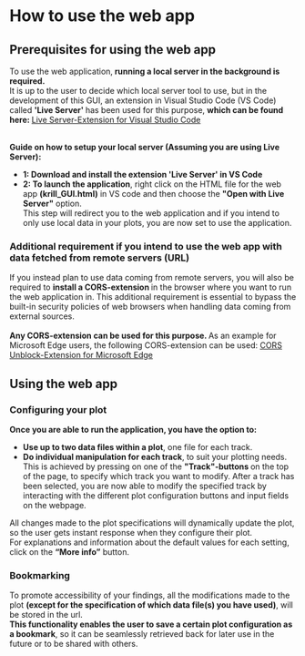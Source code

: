 <h1> How to use the web app </h1>
<h2> Prerequisites for using the web app </h2>
To use the web application,<b> running a local server in the background is required.</b> <br>
It is up to the user to decide which local server tool to use, but in the development of this GUI, an extension in Visual Studio Code (VS Code) called <b> 'Live Server' </b> has been used for this purpose, <b> which can be found here: </b> <a href="https://marketplace.visualstudio.com/items?itemName=ritwickdey.LiveServer" target="_blank">Live Server-Extension for Visual Studio Code</a>
 <br>
<b><br> 

Guide on how to setup your local server (Assuming you are using Live Server):</b>
<p>
  <ul>
  <li> <b> 1: Download and install the extension 'Live Server' in VS Code </b>  </li>
  <li> <b> 2: To launch the application</b>, right click on the HTML file for the web app <b> (krill_GUI.html)</b> in VS code and then choose the <b>"Open with Live Server"</b> option.  <br> 
    This step will redirect you to the web application and if you intend to only use local data in your plots, you are now set to use the application. </li> 
  </ul>
</p>

<h3> Additional requirement if you intend to use the web app with data fetched from remote servers (URL) </h3>

If you instead plan to use data coming from remote servers, you will also be required to <b> install a CORS-extension </b> in the browser where you want to run the web application in. This additional requirement is essential to bypass the built-in security policies of web browsers when handling data coming from external sources.
<br><br>
<b> Any CORS-extension can be used for this purpose. </b> As an example for Microsoft Edge users, the following CORS-extension can be used: <a href="https://microsoftedge.microsoft.com/addons/detail/cors-unblock/hkjklmhkbkdhlgnnfbbcihcajofmjgbh" target="_blank">CORS Unblock-Extension for Microsoft Edge</a>
<br>

<h2> Using the web app</h2>

<h3> Configuring your plot </h3>
<b> Once you are able to run the application, you have the option to: </b>
<p>
  <ul>
  <li> <b> Use up to two data files within a plot</b>, one file for each track.  
  </li>
  <li> <b>Do individual manipulation for each track</b>, to suit your plotting needs. <br>
  This is achieved by pressing on one of the <b> "Track"-buttons </b> on the top of the page, to specify which track you want to modify. After a track has been selected, you are now able to modify the specified track by interacting with the different plot configuration buttons and input fields on the webpage. <br>
  </ul>
</p>
All changes made to the plot specifications will dynamically update the plot, so the user gets instant response when they configure their plot. 

<br>
For explanations and information about the default values for each setting, click on the <b>“More info”</b> button.

<h3> Bookmarking </h3>
To promote accessibility of your findings, all the modifications made to the plot <b>(except for the specification of which data file(s) you have used)</b>, will be stored in the url.  <br>
<b>This functionality enables the user to save a certain plot configuration as a bookmark</b>, so it can be seamlessly retrieved back for later use in the future or to be shared with others.
